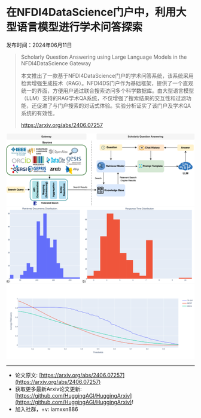 # 在NFDI4DataScience门户中，利用大型语言模型进行学术问答探索
发布时间：2024年06月11日


> Scholarly Question Answering using Large Language Models in the NFDI4DataScience Gateway
>
> 本文推出了一款基于NFDI4DataScience门户的学术问答系统，该系统采用检索增强生成技术（RAG）。NFDI4DS门户作为基础框架，提供了一个直观统一的界面，方便用户通过联合搜索访问多个科学数据库。由大型语言模型（LLM）支持的RAG学术QA系统，不仅增强了搜索结果的交互性和过滤功能，还促进了与门户搜索的对话式体验。实验分析证实了该门户及学术QA系统的有效性。
>
> https://arxiv.org/abs/2406.07257

![](https://raw.githubusercontent.com/HuggingAGI/HuggingArxiv/main/paper_images/2406.07257/diagram_3.png)
![](https://raw.githubusercontent.com/HuggingAGI/HuggingArxiv/main/paper_images/2406.07257/x1.png)
![](https://raw.githubusercontent.com/HuggingAGI/HuggingArxiv/main/paper_images/2406.07257/x2.png)

<hr />

- 论文原文: [https://arxiv.org/abs/2406.07257](https://arxiv.org/abs/2406.07257)
- 获取更多最新Arxiv论文更新: [https://github.com/HuggingAGI/HuggingArxiv](https://github.com/HuggingAGI/HuggingArxiv)!
- 加入社群，+v: iamxxn886